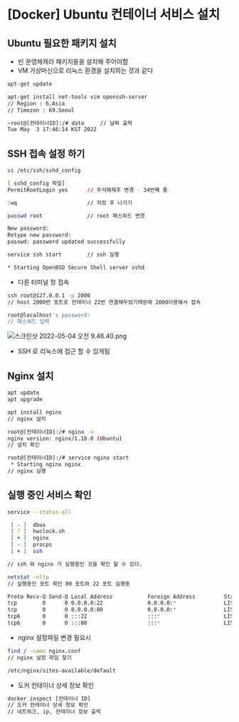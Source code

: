 # [Docker] Ubuntu 컨테이너 서비스 설치

## Ubuntu 필요한 패키지 설치

- 빈 운영체제라 패키지들을 설치해 주어야함
- VM 가상머신으로 리눅스 환경을 설치하는 것과 같다

```bash
apt-get update

apt-get install net-tools vim openssh-server
// Region : 6.Asia 
// Timezon : 69.Seoul

~root@[컨테이너ID]:/# date     // 날짜 출력 
Tue May  3 17:46:14 KST 2022

```

## SSH 접속 설정 하기

```bash
vi /etc/ssh/sshd_config

[ sshd_config 파일]
PermitRootLogin yes      // 주석해제후 변경 - 34번째 줄

:wq                      // 저장 후 나가기 
```

```bash
passwd root              // root 패스워드 변경

New password: 
Retype new password: 
passwd: password updated successfully
```

```bash
service ssh start        // ssh 실행

* Starting OpenBSD Secure Shell server sshd
```

- 다른 터미널 창 접속

```bash
ssh root@127.0.0.1 -p 2000 
// host 2000번 포트로 컨테이너 22번 연결해두었기때문에 2000이용해서 접속

root@localhost's password:
// 패스워드 입력
```

![스크린샷 2022-05-04 오전 9.46.40.png](%5BDocker%5D%20Ubuntu%20%E1%84%8F%E1%85%A5%E1%86%AB%E1%84%90%E1%85%A6%E1%84%8B%E1%85%B5%E1%84%82%E1%85%A5%20%E1%84%89%E1%85%A5%E1%84%87%E1%85%B5%E1%84%89%E1%85%B3%20%E1%84%89%E1%85%A5%E1%86%AF%E1%84%8E%E1%85%B5%2018da588af00242dcac1ed48cb2ea2ec9/%E1%84%89%E1%85%B3%E1%84%8F%E1%85%B3%E1%84%85%E1%85%B5%E1%86%AB%E1%84%89%E1%85%A3%E1%86%BA_2022-05-04_%E1%84%8B%E1%85%A9%E1%84%8C%E1%85%A5%E1%86%AB_9.46.40.png)

- SSH 로 리눅스에 접근 할 수 있게됨

## Nginx 설치

```bash
apt update
apt upgrade

apt install nginx
// nginx 설치 

root@[컨테이너ID]:/# nginx -v 
nginx version: nginx/1.18.0 (Ubuntu)
// 설치 확인

root@[컨테이너ID]:/# service nginx start
 * Starting nginx nginx
// nginx 실행
```

## 실행 중인 서비스 확인

```bash
service --status-all

 [ - ]  dbus
 [ ? ]  hwclock.sh
 [ + ]  nginx
 [ - ]  procps
 [ + ]  ssh

// ssh 와 nginx 가 실행중인 것을 확인 할 수 있다.

netstat -nltp
// 실행중인 포트 확인 80 포트와 22 포트 실행중 

Proto Recv-Q Send-Q Local Address           Foreign Address         State       PID/Program name    
tcp        0      0 0.0.0.0:22              0.0.0.0:*               LISTEN      936/sshd: /usr/sbin 
tcp        0      0 0.0.0.0:80              0.0.0.0:*               LISTEN      878/nginx: master p 
tcp6       0      0 :::22                   :::*                    LISTEN      936/sshd: /usr/sbin 
tcp6       0      0 :::80                   :::*                    LISTEN      878/nginx: master p
```

- nginx 설정파일 변경 필요시

```bash
find / -name nginx.conf
// nginx 설정 파일 찾기

/etc/nginx/sites-available/default

```

- 도커 컨테이너 상세 정보 확인

```bash
docker inspect [컨테이너 ID]
// 도커 컨테이너 상세 정보 확인
// 네트워크, ip, 컨테이너 정보 출력
```